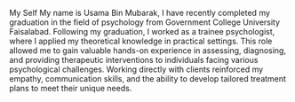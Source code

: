 My Self
My name is Usama Bin Mubarak, I have recently completed my graduation in the field of psychology from Government College University Faisalabad. Following my graduation, I worked as a trainee psychologist, where I applied my theoretical knowledge in practical settings. This role allowed me to gain valuable hands-on experience in assessing, diagnosing, and providing therapeutic interventions to individuals facing various psychological challenges. Working directly with clients reinforced my empathy, communication skills, and the ability to develop tailored treatment plans to meet their unique needs.
 

